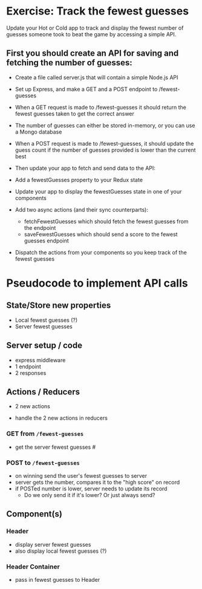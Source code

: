 # Exercise: Track the fewest guesses

Update your Hot or Cold app to track and display the fewest number of guesses someone took to beat the game by accessing a simple API.

## First you should create an API for saving and fetching the number of guesses:

- Create a file called server.js that will contain a simple Node.js API
- Set up Express, and make a GET and a POST endpoint to /fewest-guesses
- When a GET request is made to /fewest-guesses it should return the fewest guesses taken to get the correct answer
- The number of guesses can either be stored in-memory, or you can use a Mongo database
- When a POST request is made to /fewest-guesses, it should update the guess count if the number of guesses provided is lower than the current best
- Then update your app to fetch and send data to the API:

- Add a fewestGuesses property to your Redux state
- Update your app to display the fewestGuesses state in one of your components
- Add two async actions (and their sync counterparts):
  - fetchFewestGuesses which should fetch the fewest guesses from the endpoint
  - saveFewestGuesses which should send a score to the fewest guesses endpoint
- Dispatch the actions from your components so you keep track of the fewest guesses

# Pseudocode to implement API calls

## State/Store new properties
- Local fewest guesses (?)
- Server fewest guesses

## Server setup / code
- express middleware
- 1 endpoint
- 2 responses

## Actions / Reducers
- 2 new actions

- handle the 2 new actions in reducers

### GET from `/fewest-guesses`
- get the server fewest guesses #

### POST to `/fewest-guesses`
- on winning send the user's fewest guesses to server
- server gets the number, compares it to the "high score" on record
- if POSTed number is lower, server needs to update its record
  - Do we only send it if it's lower?  Or just always send?

## Component(s)
### Header
- display server fewest guesses
- also display local fewest guesses (?)

### Header Container
- pass in fewest guesses to Header
